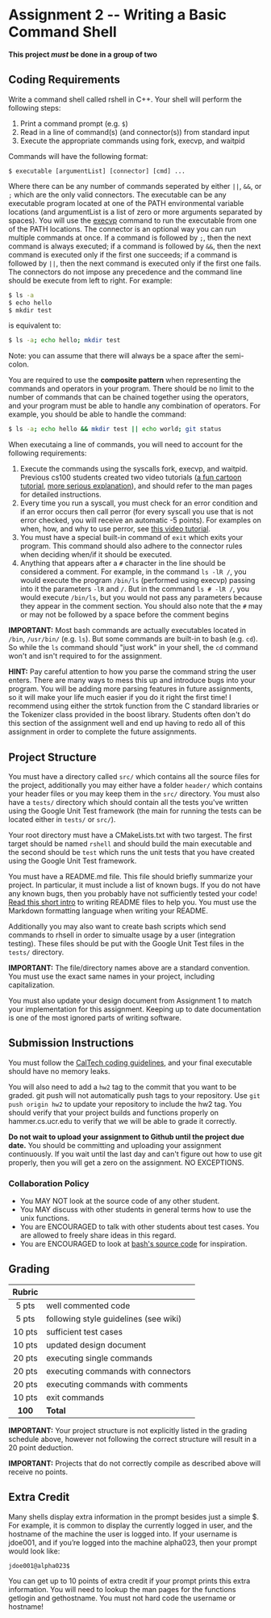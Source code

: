 # Assignment 2 -- Writing a Basic Command Shell

**This project *must* be done in a group of two**

## Coding Requirements
Write a command shell called rshell in C++. Your shell will perform the following steps:

1. Print a command prompt (e.g. `$`)
2. Read in a line of command(s) (and connector(s)) from standard input
3. Execute the appropriate commands using fork, execvp, and waitpid

Commands will have the following format:

```
$ executable [argumentList] [connector] [cmd] ...
```

Where there can be any number of commands seperated by either `||`, `&&`, or `;` which are the only valid connectors. The executable can be any executable program located at one of the PATH environmental variable locations (and argumentList is a list of zero or more arguments separated by spaces). You will use the [execvp](https://linux.die.net/man/3/execvp) command to run the executable from one of the PATH locations. The connector is an optional way you can run multiple commands at once. If a command is followed by `;`, then the next command is always executed; if a command is followed by `&&`, then the next command is executed only if the first one succeeds; if a command is followed by `||`, then the next command is executed only if the first one fails. The connectors do not impose any precedence and the command line should be execute from left to right. For example:

```bash
$ ls -a
$ echo hello
$ mkdir test
```

is equivalent to: 

```bash
$ ls -a; echo hello; mkdir test
```

Note: you can assume that there will always be a space after the semi-colon.

You are required to use the **composite pattern** when representing the commands and operators in your program. There should be no limit to the number of commands that can be chained together using the operators, and your program must be able to handle any combination of operators. For example, you should be able to handle the command:

```bash
$ ls -a; echo hello && mkdir test || echo world; git status
```

When executaing a line of commands, you will need to account for the following requirements:

1. Execute the commands using the syscalls fork, execvp, and waitpid. Previous cs100 students created two video tutorials ([a fun cartoon tutorial](https://www.youtube.com/watch?v=2c4ow5RoKA8&feature=youtu.be), [more serious explanation](https://www.youtube.com/watch?v=xVSPv-9x3gk)), and should refer to the man pages for detailed instructions.
2. Every time you run a syscall, you must check for an error condition and if an error occurs then call perror (for every syscall you use that is not error checked, you will receive an automatic -5 points). For examples on when, how, and why to use perror, see [this video tutorial](https://izbicki.me/blog/videoguide-for-github-vim-bash.html#perror).
3. You must have a special built-in command of `exit` which exits your program. This command should also adhere to the connector rules when deciding when/if it should be executed.
4. Anything that appears after a `#` character in the line should be considered a comment. For example, in the command `ls -lR /`, you would execute the program `/bin/ls` (performed using execvp) passing into it the parameters `-lR` and `/`. But in the command `ls # -lR /`, you would execute `/bin/ls`, but you would not pass any parameters because they appear in the comment section. You should also note that the `#` may or may not be followed by a space before the comment begins

**IMPORTANT:** Most bash commands are actually executables located in `/bin`, `/usr/bin/` (e.g. `ls`). But some commands are built-in to bash (e.g. `cd`). So while the `ls` command should "just work" in your shell, the `cd` command won't and isn't required to for the assignment.

**HINT:** Pay careful attention to how you parse the command string the user enters. There are many ways to mess this up and introduce bugs into your program. You will be adding more parsing features in future assignments, so it will make your life much easier if you do it right the first time! I recommend using either the strtok function from the C standard libraries or the Tokenizer class provided in the boost library. Students often don't do this section of the assignment well and end up having to redo all of this assignment in order to complete the future assignments.

## Project Structure
You must have a directory called `src/` which contains all the source files for the project, additionally you may either have a folder `header/` which contains your header files or you may keep them in the `src/` directory. You must also have a `tests/` directory which should contain all the tests you've written using the Google Unit Test framework (the main for running the tests can be located either in `tests/` or `src/`).

Your root directory must have a CMakeLists.txt with two targest. The first target should be named `rshell` and should build the main executable and the second should be `test` which runs the unit tests that you have created using the Google Unit Test framework. 

You must have a README.md file. This file should briefly summarize your project. In particular, it must include a list of known bugs. If you do not have any known bugs, then you probably have not sufficiently tested your code! [Read this short intro](https://robots.thoughtbot.com/how-to-write-a-great-readme) to writing README files to help you. You must use the Markdown formatting language when writing your README.

Additionally you may also want to create bash scripts which send commands to rhsell in order to simualte usage by a user (integration testing). These files should be put with the Google Unit Test files in the `tests/` directory.

**IMPORTANT:** The file/directory names above are a standard convention. You must use the exact same names in your project, including capitalization.

You must also update your design document from Assignment 1 to match your implementation for this assignment. Keeping up to date documentation is one of the most ignored parts of writing software.

## Submission Instructions
You must follow the [CalTech coding guidelines](http://courses.cms.caltech.edu/cs11/material/cpp/donnie/cppstyle.html), and your final executable should have no memory leaks.

You will also need to add a `hw2` tag to the commit that you want to be graded. git push will not automatically push tags to your repository. Use `git push origin hw2` to update your repository to include the hw2 tag. You should verify that your project builds and functions properly on hammer.cs.ucr.edu to verify that we will be able to grade it correctly.

**Do not wait to upload your assignment to Github until the project due date.** You should be committing and uploading your assignment continuously. If you wait until the last day and can't figure out how to use git properly, then you will get a zero on the assignment. NO EXCEPTIONS.

### Collaboration Policy

* You MAY NOT look at the source code of any other student.
* You MAY discuss with other students in general terms how to use the unix functions.
* You are ENCOURAGED to talk with other students about test cases. You are allowed to freely share ideas in this regard.
* You are ENCOURAGED to look at [bash's source code](https://www.gnu.org/software/bash/) for inspiration.

## Grading

|Rubric| |
|:---:|:---|
|5 pts|well commented code|
|5 pts|following style guidelines (see wiki)|
|10 pts|sufficient test cases|
|10 pts|updated design document|
|20 pts|executing single commands|
|20 pts|executing commands with connectors|
|20 pts|executing commands with comments|
|10 pts|exit commands|
|**100**|**Total**|

**IMPORTANT:** Your project structure is not explicitly listed in the grading schedule above, however not following the correct structure will result in a 20 point deduction.

**IMPORTANT:** Projects that do not correctly compile as described above will receive no points.

## Extra Credit
Many shells display extra information in the prompt besides just a simple $. For example, it is common to display the currently logged in user, and the hostname of the machine the user is logged into. If your username is jdoe001, and if you’re logged into the machine alpha023, then your prompt would look like:

```
jdoe001@alpha023$
```

You can get up to 10 points of extra credit if your prompt prints this extra information. You will need to lookup the man pages for the functions getlogin and gethostname. You must not hard code the username or hostname!
